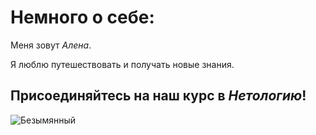 # Немного о себе:

Меня зовут *Алена*.

Я люблю путешествовать и получать новые знания.

## Присоединяйтесь на наш курс в _Нетологию_!

![Безымянный](https://user-images.githubusercontent.com/130056517/232056949-a008ac42-2027-43f3-bed6-64b8f9db0ef1.png)
